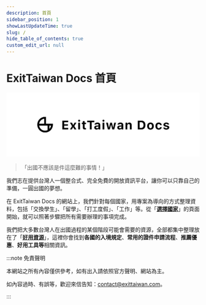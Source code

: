 ```yaml
---
description: 首頁
sidebar_position: 1
showLastUpdateTime: true
slug: /
hide_table_of_contents: true
custom_edit_url: null
---
```


# ExitTaiwan Docs 首頁

![](docs-banner-homepage.webp)

> 「出國不應該是件這麼難的事情！」

我們志在提供台灣人一個整合式、完全免費的開放資訊平台，讓你可以只靠自己的準備，一圓出國的夢想。

在 ExitTaiwan Docs 的網站上，我們針對每個國家，用專案為導向的方式整理資料，包括「交換學生」、「留學」、「打工度假」、「工作」等。從「[**選擇國家**](/選擇國家)」的頁面開始，就可以照著步驟把所有需要辦理的事項完成。

我們把大多數台灣人在出國過程的某個階段可能會需要的資源，全部都集中整理放在了「[**好用資源**](/好用資源)」，這裡你會找到**各國的入境規定**、**常用的證件申請流程**、**推薦優惠**、**好用工具等**相關資訊。

:::note 免責聲明

本網站之所有內容僅供參考，如有出入請依照官方聲明、網站為主。

如內容過時、有誤等，歡迎來信告知：contact@exittaiwan.com。

:::
